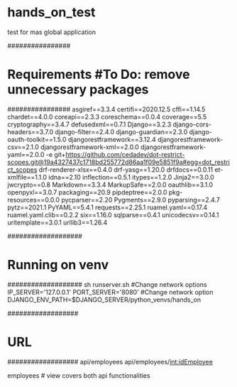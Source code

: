 # hands_on_test
test for mas global application

################
# Requirements #To Do: remove unnecessary packages
################
asgiref==3.3.4
certifi==2020.12.5
cffi==1.14.5
chardet==4.0.0
coreapi==2.3.3
coreschema==0.0.4
coverage==5.5
cryptography==3.4.7
defusedxml==0.7.1
Django==3.2.3
django-cors-headers==3.7.0
django-filter==2.4.0
django-guardian==2.3.0
django-oauth-toolkit==1.5.0
djangorestframework==3.12.4
djangorestframework-csv==2.1.0
djangorestframework-xml==2.0.0
djangorestframework-yaml==2.0.0
-e git+https://github.com/cedadev/dot-restrict-scopes.git@19a4327437c1718bd255772d86aa1f09e5851f9a#egg=dot_restrict_scopes
drf-renderer-xlsx==0.4.0
drf-yasg==1.20.0
drfdocs==0.0.11
et-xmlfile==1.1.0
idna==2.10
inflection==0.5.1
itypes==1.2.0
Jinja2==3.0.0
jwcrypto==0.8
Markdown==3.3.4
MarkupSafe==2.0.0
oauthlib==3.1.0
openpyxl==3.0.7
packaging==20.9
pipdeptree==2.0.0
pkg-resources==0.0.0
pycparser==2.20
Pygments==2.9.0
pyparsing==2.4.7
pytz==2021.1
PyYAML==5.4.1
requests==2.25.1
ruamel.yaml==0.17.4
ruamel.yaml.clib==0.2.2
six==1.16.0
sqlparse==0.4.1
unicodecsv==0.14.1
uritemplate==3.0.1
urllib3==1.26.4

###################
# Running on venv #
###################
sh runserver.sh 
#Change network options 
IP_SERVER='127.0.0.1'
PORT_SERVER='8080'
#Change network option
DJANGO_ENV_PATH=$DJANGO_SERVER/python_venvs/hands_on

##################
# URL            #
##################
api/employees
api/employees/<int:idEmployee>

employees # view covers both api functionalities
